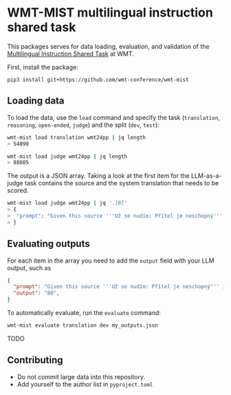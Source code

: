 # WMT-MIST multilingual instruction shared task

This packages serves for data loading, evaluation, and validation of the [Multilingual Instruction Shared Task](https://www2.statmt.org/wmt25/multilingual-instruction.html) at WMT.

First, install the package:
```
pip3 install git+https://github.com/wmt-conference/wmt-mist
```

## Loading data

To load the data, use the `load` command and specify the task (`translation`, `reasoning`, `open-ended`, `judge`) and the split (`dev`, `test`):
```bash
wmt-mist load translation wmt24pp | jq length
> 54890

wmt-mist load judge wmt24pp | jq length
> 88605
```

The output is a JSON array. Taking a look at the first item for the LLM-as-a-judge task contains the source and the system translation that needs to be scored.
```bash
wmt-mist load judge wmt24pp | jq '.[0]'
> {
>  "prompt": "Given this source '''Už se nudím: Přítel je neschopný''' in cs and translation '''Мені вже нудно: Хлопець нездатний''' in uk, assign a score to the translation on a scale from 0 to 100. Output only the score and nothing else."
> }
```

## Evaluating outputs

For each item in the array you need to add the `output` field with your LLM output, such as 
```json
{
  "prompt": "Given this source '''Už se nudím: Přítel je neschopný''' in cs and translation '''Мені вже нудно: Хлопець нездатний''' in uk, assign a score to the translation on a scale from 0 to 100. Output only the score and nothing else.",
  "output": "80",
}
```

To automatically evaluate, run the `evaluate` command:
```bash
wmt-mist evaluate translation dev my_outputs.json
```

TODO

## Contributing

- Do not commit large data into this repository.
- Add yourself to the author list in `pyproject.toml`